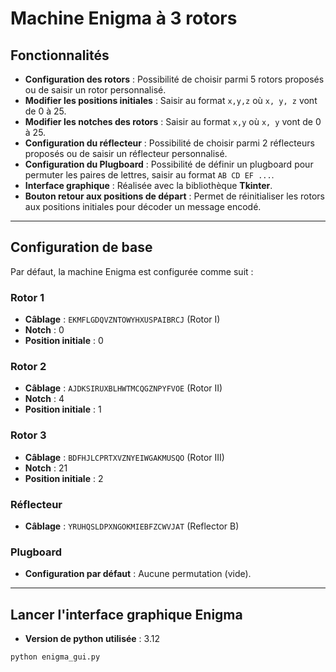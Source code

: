 # Machine Enigma à 3 rotors

## Fonctionnalités

- **Configuration des rotors** : Possibilité de choisir parmi 5 rotors proposés ou de saisir un rotor personnalisé.
- **Modifier les positions initiales** : Saisir au format `x,y,z` où `x, y, z` vont de 0 à 25.
- **Modifier les notches des rotors** : Saisir au format `x,y` où `x, y` vont de 0 à 25.
- **Configuration du réflecteur** : Possibilité de choisir parmi 2 réflecteurs proposés ou de saisir un réflecteur personnalisé.
- **Configuration du Plugboard** : Possibilité de définir un plugboard pour permuter les paires de lettres, saisir au format `AB CD EF ...`.
- **Interface graphique** : Réalisée avec la bibliothèque **Tkinter**.
- **Bouton retour aux positions de départ** : Permet de réinitialiser les rotors aux positions initiales pour décoder un message encodé.

---

## Configuration de base

Par défaut, la machine Enigma est configurée comme suit :

### Rotor 1
- **Câblage** : `EKMFLGDQVZNTOWYHXUSPAIBRCJ` (Rotor I)
- **Notch** : 0
- **Position initiale** : 0

### Rotor 2
- **Câblage** : `AJDKSIRUXBLHWTMCQGZNPYFVOE` (Rotor II)
- **Notch** : 4
- **Position initiale** : 1

### Rotor 3
- **Câblage** : `BDFHJLCPRTXVZNYEIWGAKMUSQO` (Rotor III)
- **Notch** : 21
- **Position initiale** : 2

### Réflecteur
- **Câblage** : `YRUHQSLDPXNGOKMIEBFZCWVJAT` (Reflector B)

### Plugboard
- **Configuration par défaut** : Aucune permutation (vide).

---

## Lancer l'interface graphique Enigma

- **Version de python utilisée** : 3.12


```bash
python enigma_gui.py
